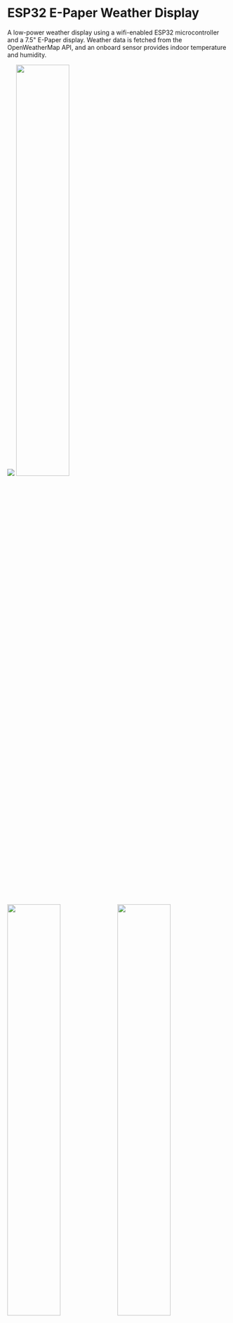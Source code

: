 # ESP32 E-Paper Weather Display

A low-power weather display using a wifi-enabled ESP32 microcontroller and a 7.5" E-Paper display. Weather data is fetched from the OpenWeatherMap API, and an onboard sensor provides indoor temperature and humidity.

<p float="left">
  <img src="showcase/assembled-demo-raleigh-front.jpg" />
  <img src="showcase/assembled-demo-raleigh-side.jpg" width="49%" />
  <img src="showcase/assembled-demo-raleigh-back.jpg" width="49%" />
  <img src="showcase/assembled-demo-bottom-cover.jpg" width="49%" />
  <img src="showcase/assembled-demo-bottom-cover-removed.jpg" width="49%" />
</p>

## Features

- Ultra-low power consumption: ~14μA in sleep, ~83mA during refresh (~15s).

- Long battery life: 6-12 months on a 5000mAh battery with 30-minute update frequency.

- Customizable display: Supports multiple languages, units, time/date formats, AQI scales, personalization options, and much more.

- Easy recharging: USB-C charging with battery monitoring.

The hourly outlook graph (bottom right) shows a line indicating temperature and shaded bars indicating probability of precipitation (or optionally volume of precipitation).

Here are two (slightly outdated) examples utilizing various configuration options:

<p float="left">
  <img src="showcase/demo-new-york.jpg" width="49%" />
  <img src="showcase/demo-london.jpg" width="49%" />
</p>

## Contents

- [Required Components](#required-components)
  - [Panel Support](#panel-support)
  - [Enclosure Options](#enclosure-options)
  - [Solder-Free Component Selection](#solder-free-component-selection-optional)
- [Setup Guide](#setup-guide)
  - [Wiring](#wiring)
  - [Configuration, Compilation, and Upload](#configuration-compilation-and-upload)
  - [OpenWeatherMap API Key](#openweathermap-api-key)
- [Error Messages and Troubleshooting](#error-messages-and-troubleshooting)
  - [Low Battery](#low-battery)
  - [WiFi Connection](#wifi-connection)
  - [API Error](#api-error)
  - [Time Server Error](#time-server-error)
- [Licensing](#licensing)

## Required Components

| Component Type  | Component                                    | Notes                                                     | Link                                                                    |
| --------------- | -------------------------------------------- | --------------------------------------------------------- | ----------------------------------------------------------------------- |
| ESP32           | FireBeetle 2 ESP32-E                         | Features low-power design, USB-C, and battery management. | Available [here](https://www.dfrobot.com/product-2195.html).            |
| E-Paper Display | See [Panel Support](#panel-support).         | See [Panel Support](#panel-support).                      | See [Panel Support](#panel-support).                                    |
| Adapter Board   | DESPI-C02                                    | Waveshare HATs (rev 2.2/2.3) are not recommended.         | Available [here](https://www.aliexpress.us/item/3256804446769469.html). |
| Sensor          | BME280                                       | Temperature, humidity, and pressure. 3.3V/5V compatible.  | Available from multiple vendors.                                        |
| Battery         | 3.7V LiPo w/ JST-PH2.0 connector             | Any capacity (e.g., 5000mAh for 6+ months runtime)        | Available from multiple vendors.                                        |
| Enclosure       | See [Enclosure Options](#enclosure-options). | See [Enclosure Options](#enclosure-options).              | See [Enclosure Options](#enclosure-options).                            |

Other items needed:

- Wires ("Jumper Wires" if looking to minimize/avoid soldering).
- Solder Iron + Solder (unless following [Solder-Free Component Selection](#solder-free-component-selection-optional)).
- Linux, Windows, or MacOS computer (used to configure and install ESP32 firmware).
- Push Button (optional, if you want a reset button mounted on your enslosure, else you can use the on-board reset button).

### Panel Support

Waveshare and Good Display make equivalent panels. Either variant will work.

| Panel                                   | Resolution | Colors          | Notes                                                                                                 |
| --------------------------------------- | ---------- | --------------- | ----------------------------------------------------------------------------------------------------- |
| Waveshare 7.5in e-paper (v2)            | 800x480px  | Black/White     | Available [here](https://www.waveshare.com/product/7.5inch-e-paper.htm). (recommended)                |
| Good Display 7.5in e-paper (GDEY075T7)  | 800x480px  | Black/White     | Available [here](https://www.aliexpress.com/item/3256802683908868.html). (recommended)                |
| Waveshare 7.5in e-Paper (B)             | 800x480px  | Red/Black/White | Available [here](https://www.waveshare.com/product/7.5inch-e-paper-b.htm).                            |
| Good Display 7.5in e-paper (GDEY075Z08) | 800x480px  | Red/Black/White | Available [here](https://www.aliexpress.com/item/3256803540460035.html).                              |
| Waveshare 7.3in ACeP e-Paper (F)        | 800x480px  | 7-Color         | Available [here](https://www.waveshare.com/product/displays/e-paper/epaper-1/7.3inch-e-paper-f.htm).  |
| Good Display 7.3in e-paper (GDEY073D46) | 800x480px  | 7-Color         | Available [here](https://www.aliexpress.com/item/3256805485098421.html).                              |
| Waveshare 7.5in e-paper (v1)            | 640x384px  | Black/White     | Limited support. Some information not displayed, see [image](showcase/demo-waveshare75-version1.jpg). |
| Good Display 7.5in e-paper (GDEW075T8)  | 640x384px  | Black/White     | Limited support. Some information not displayed, see [image](showcase/demo-waveshare75-version1.jpg). |

This software has limited support for accent colors. E-paper panels with additional colors tend to have longer refresh times, which will reduce battery life.

### Enclosure Options

You'll want a nice way to show off your project. Here are a few popular choices.

- DIY Wooden
  - I made a small stand by hollowing out a piece of wood from the bottom. On the back, I used a short USB extension cable so that I can charge the battery without needing to remove the components from the stand. I also wired a small reset button to refresh the display manually. Additionally, I 3d printed a cover for the bottom, which is held on by magnets. The E-paper screen is very thin, so I used a thin piece of acrylic to support it.
  - Measurements:
    - depth = 63mm <br>
      height = 49mm <br>
      width = 170.2mm (= width of the screen) <br>
      screen angle = 80deg <br>
      screen is 15mm from the front
- 3D Printable

  - Here is a list of community designs.

    | Contributor                                                          | Link                                                                                                     |
    | -------------------------------------------------------------------- | -------------------------------------------------------------------------------------------------------- |
    | [Kingfisher](https://www.printables.com/@Kingfisher_32821)           | [Printables](https://www.printables.com/model/1139047-weather-station-e-ink-frame)                       |
    | [Francois Allard](https://www.printables.com/@FrAllard_1585397)      | [Printables](https://www.printables.com/model/791477-weather-station-using-a-esp32)                      |
    | [3D Nate](https://www.printables.com/@3DNate_451157)                 | [Printables](https://www.printables.com/model/661183-e-ink-weather-station-frame)                        |
    | [Sven F.](https://github.com/Spanholz)                               | [Printables](https://www.printables.com/model/657756-case-for-esp32-weather-station)                     |
    | [Layers Studio](https://www.printables.com/@LayersStudio)            | [Printables](https://www.printables.com/model/655768-esp32-e-paper-weather-display-stand)                |
    | [PJ Veltri](https://www.printables.com/@PJVeltri_1590999)            | [Printables](https://www.printables.com/model/692944-base-and-display-holder-for-esp-32-e-paper-weather) |
    | [TheMeanCanEHdian](https://www.printables.com/@TheMeanCanEH_1207348) | [Printables](https://www.printables.com/model/841458-weather-display-enclosure)                          |
    | [MPHarms](https://www.thingiverse.com/mpharms/designs)               | [Thingiverse](https://www.thingiverse.com/thing:6666148)                                                 |
    | [Plaste-Metz](https://www.printables.com/@PlasteMetz_576567)         | [Printables](https://www.printables.com/model/1160924-weather-station-case)                              |

  - If you want to share your own 3D printable designs, your contributions are highly encouraged and welcome!

- Picture Frame

### Solder-Free Component Selection (Optional)

This project can be completed without any soldering, if you choose your component selection carefully.

- Buy "Jumper Wires" to connect your components.
- Buy the [FireBeetle 2 ESP32-E w/ Headers](https://www.dfrobot.com/product-2231.html).
- Buy a BME280 with headers soldered from the factory.
- Buy a reset switch that is compatible with jumper wires.

## Setup Guide

### Wiring

The battery can be charged by plugging the FireBeetle ESP32 into the wall via the USB-C connector while the battery is plugged into the ESP32's JST connector.

> **Warning**
> The polarity of JST-PH2.0 connectors is not standardized! You may need to swap the order of the wires in the connector.

NOTE: Waveshare now ships revision 2.3 of their e-paper HAT (no longer rev 2.2 ). Rev 2.3 has an additional `PWR` pin (not depicted in the wiring diagrams below); connect this pin to 3.3V.

IMPORTANT: The DESPI-C02 adapter has one physical switch that MUST be set correctly for the display to work.

- RESE: Set switch to position 0.47.

IMPORTANT: The Waveshare E-Paper Driver HAT has two physical switches that MUST be set correctly for the display to work.

- Display Config: Set switch to position B.

- Interface Config: Set switch to position 0.

Cut the low power pad for even longer battery life.

- From <https://wiki.dfrobot.com/FireBeetle_Board_ESP32_E_SKU_DFR0654>

  > Low Power Pad: This pad is specially designed for low power consumption. It is connected by default. You can cut off the thin wire in the middle with a knife to disconnect it. After disconnection, the static power consumption can be reduced by 500 μA. The power consumption can be reduced to 13 μA after controlling the maincontroller enter the sleep mode through the program. Note: when the pad is disconnected, you can only drive RGB LED light via the USB Power supply.

![Wiring diagram with DESPI-C02 driver board.](showcase/wiring_diagram_despi-c02.png)

### Configuration, Compilation, and Upload

PlatformIO for VSCode is used for managing dependencies, code compilation, and uploading to ESP32.

1. Clone this repository or download and extract the .zip.

2. Install VSCode.

3. Follow these instructions to install the PlatformIO extension for VSCode: <https://platformio.org/install/ide?install=vscode>

4. Open the project in VSCode.

   a. File > Open Folder...

   b. Navigate to this project and select the folder called "platformio".

5. Configure Options.

   - Most configuration options are located in [config.cpp](platformio/src/config.cpp), with a few in [config.h](platformio/include/config.h).

   - Important settings to configure in config.cpp:

     - WiFi credentials (ssid, password, ap ssid).
     - Open Weather Map API key (it's free, see next section for important notes about obtaining an API key).

     - Latitude and longitude.

     - Time and date formats.

     - Sleep duration.

   - Important settings to configure in config.h:

     - Units (Metric or Imperial).

   - Comments explain each option in detail.

6. Build and Upload Code.

   a. Connect ESP32 to your computer via USB.

   b. Click the upload arrow along the bottom of the VSCode window. (Should say "PlatformIO: Upload" if you hover over it.)

   - PlatformIO will automatically download the required third-party libraries, compile, and upload the code. :)

   - You will only see this if you have the PlatformIO extension installed.

   - If using a FireBeetle 2 ESP32-E and you receive the error `Wrong boot mode detected (0x13)! The chip needs to be in download mode.` unplug the power from the board, connect GPIO0 ([labeled 0/D5](https://wiki.dfrobot.com/FireBeetle_Board_ESP32_E_SKU_DFR0654#target_5)) to GND, and power it back up to put the board in download mode.

7. Boot options.

- To support a change in WiFi networks without requiring a change in code and re-upload, [WiFi Manager](https://github.com/tzapu/WiFiManager) has been integrated. To use this feature, pull HW pin 27 `PIN_CONFIGURE_WIFI` down and press and release the reset button. This will cause the weather station to create an ad-hoc wifi network named "Weather_Station" `WIFI_AP_SSID`. Connect to this network to configure the WiFi network. Visit the WiFi Manger site for further details.

  > **Note**
  > Each time you reset using this method the previously configured WiFi network will be lost. After you perform this reset the compiled defaults can still be used by performing a normal reset without connecting to the ad-hoc network and configuring the WiFi.

  - If you are getting other errors during the upload process, you may need to install drivers to allow you to upload code to the ESP32.

### OpenWeatherMap API Key

Sign up here to get an API key; it's free. <https://openweathermap.org/api>

This project will make calls to 2 different APIs ("One Call" and "Air Pollution").

- The One Call API 3.0 is only included in the "One Call by Call" subscription. This separate subscription includes 1,000 calls/day for free and allows you to pay only for the number of API calls made to this product.

Here's how to subscribe and avoid any credit card changes:

- Go to <https://home.openweathermap.org/subscriptions/billing_info/onecall_30/base?key=base&service=onecall_30>
- Follow the instructions to complete the subscription.
- Go to <https://home.openweathermap.org/subscriptions> and set the "Calls per day (no more than)" to 1,000. This ensures you will never overrun the free calls.

## Error Messages and Troubleshooting

### Low Battery

<img src="showcase/demo-error-low-battery.jpg" align="left" width="25%" />
This error screen appears once the battery voltage has fallen below LOW_BATTERY_VOLTAGE (default = 3.20v). The display will not refresh again until it detects battery voltage above LOW_BATTERY_VOLTAGE. When battery voltage is between LOW_BATTERY_VOLTAGE and VERY_LOW_BATTERY_VOLTAGE (default = 3.10v) the esp32 will deep-sleep for periods of LOW_BATTERY_SLEEP_INTERVAL (default = 30min) before checking battery voltage again. If the battery voltage falls between LOW_BATTERY_SLEEP_INTERVAL and CRIT_LOW_BATTERY_VOLTAGE (default = 3.00v), then the display will deep-sleep for periods VERY_LOW_BATTERY_SLEEP_INTERVAL (default = 120min). If battery voltage falls below CRIT_LOW_BATTERY_VOLTAGE, then the esp32 will enter hibernate mode and will require a manual push of the reset (RST) button to begin updating again.

<br clear="left"/>

### WiFi Connection

<img src="showcase/demo-error-wifi.jpg" align="left" width="25%" />
This error screen appears when the ESP32 fails to connect to WiFi. If the message reads "WiFi Connection Failed" this might indicate an incorrect password. If the message reads "SSID Not Available" this might indicate that you mistyped the SSID or that the esp32 is out of the range of the access point. The esp32 will retry once every SLEEP_DURATION (default = 30min).

<br clear="left"/>

### API Error

<img src="showcase/demo-error-api.jpg" align="left" width="25%" />
This error screen appears if an error (client or server) occurs when making an API request to OpenWeatherMap. The second line will give the error code followed by a descriptor phrase. Positive error codes correspond to HTTP response status codes, while error codes <= 0 indicate a client(esp32) error. The esp32 will retry once every SLEEP_DURATION (default = 30min).
<br/><br/>
In the example shown to the left, "401: Unauthorized" may be the result of an incorrect API key or that you are attempting to use the One Call v3 API without the proper account setup.

<br clear="left"/>

### Time Server Error

<img src="showcase/demo-error-time.jpg" align="left" width="25%" />
This error screen appears when the esp32 fails to fetch the time from NTP_SERVER_1/NTP_SERVER_2. This error sometimes occurs immediately after uploading to the esp32; in this case, just hit the reset button or wait for SLEEP_DURATION (default = 30min) and the esp32 to automatically retry. If the error persists, try selecting closer/lower latency time servers or increasing NTP_TIMEOUT.

<br clear="left"/>

## Licensing

esp32-weather-epd is licensed under the [GNU General Public License v3.0](LICENSE) with tools, fonts, and icons whose licenses are as follows:

| Name                                                                                                          | License                                                                                         | Description                                                                                           |
| ------------------------------------------------------------------------------------------------------------- | ----------------------------------------------------------------------------------------------- | ----------------------------------------------------------------------------------------------------- |
| [Adafruit-GFX-Library: fontconvert](https://github.com/adafruit/Adafruit-GFX-Library/tree/master/fontconvert) | [BSD License](fonts/fontconvert/license.txt)                                                    | CLI tool for preprocessing fonts to be used with the Adafruit_GFX Arduino library.                    |
| [pollutant-concentration-to-aqi](https://github.com/lmarzen/pollutant-concentration-to-aqi)                   | [GNU Lesser General Public License v2.1](platformio/lib/pollutant-concentration-to-aqi/LICENSE) | C library that converts pollutant concentrations to Air Quality Index(AQI).                           |
| [GNU FreeFont](https://www.gnu.org/software/freefont/)                                                        | [GNU General Public License v3.0](https://www.gnu.org/software/freefont/license.html)           | Font Family                                                                                           |
| [Lato](https://fonts.google.com/specimen/Lato)                                                                | [SIL OFL v1.1](http://scripts.sil.org/OFL)                                                      | Font Family                                                                                           |
| [Montserrat](https://fonts.google.com/specimen/Montserrat)                                                    | [SIL OFL v1.1](http://scripts.sil.org/OFL)                                                      | Font Family                                                                                           |
| [Open Sans](https://fonts.google.com/specimen/Open+Sans)                                                      | [SIL OFL v1.1](http://scripts.sil.org/OFL)                                                      | Font Family                                                                                           |
| [Poppins](https://fonts.google.com/specimen/Poppins)                                                          | [SIL OFL v1.1](http://scripts.sil.org/OFL)                                                      | Font Family                                                                                           |
| [Quicksand](https://fonts.google.com/specimen/Quicksand)                                                      | [SIL OFL v1.1](http://scripts.sil.org/OFL)                                                      | Font Family                                                                                           |
| [Raleway](https://fonts.google.com/specimen/Raleway)                                                          | [SIL OFL v1.1](http://scripts.sil.org/OFL)                                                      | Font Family                                                                                           |
| [Roboto](https://fonts.google.com/specimen/Roboto)                                                            | [Apache License v2.0](https://www.apache.org/licenses/LICENSE-2.0)                              | Font Family                                                                                           |
| [Roboto Mono](https://fonts.google.com/specimen/Roboto+Mono)                                                  | [Apache License v2.0](https://www.apache.org/licenses/LICENSE-2.0)                              | Font Family                                                                                           |
| [Roboto Slab](https://fonts.google.com/specimen/Roboto+Slab)                                                  | [Apache License v2.0](https://www.apache.org/licenses/LICENSE-2.0)                              | Font Family                                                                                           |
| [Ubuntu font](https://design.ubuntu.com/font)                                                                 | [Ubuntu Font Licence v1.0](https://ubuntu.com/legal/font-licence)                               | Font Family                                                                                           |
| [Weather Themed Icons](https://github.com/erikflowers/weather-icons)                                          | [SIL OFL v1.1](http://scripts.sil.org/OFL)                                                      | (wi-\*\*.svg) Weather icon family by Lukas Bischoff/Erik Flowers.                                     |
| [Google Icons](https://fonts.google.com/icons)                                                                | [Apache License v2.0](https://www.apache.org/licenses/LICENSE-2.0)                              | (battery\*\*.svg, visibility_icon.svg) Battery and visibility icons from Google Icons.                |
| [Biological Hazard Symbol](https://svgsilh.com/image/37775.html)                                              | [CC0 v1.0](https://en.wikipedia.org/wiki/Public_domain)                                         | (biological_hazard_symbol.svg) Biohazard icon.                                                        |
| [House Icon](https://seekicon.com/free-icon/house_16)                                                         | [MIT License](http://opensource.org/licenses/mit-license.html)                                  | (house.svg) House icon.                                                                               |
| [Indoor Temerature/Humidity Icons](icons/svg)                                                                 | [SIL OFL v1.1](http://scripts.sil.org/OFL)                                                      | (house\_\*\*.svg) Indoor temerature/humidity icons.                                                   |
| [Ionizing Radiation Symbol](https://svgsilh.com/image/309911.html)                                            | [CC0 v1.0](https://creativecommons.org/publicdomain/zero/1.0/)                                  | (ionizing_radiation_symbol.svg) Ionizing radiation icons.                                             |
| [Phosphor Icons](https://github.com/phosphor-icons/homepage)                                                  | [MIT License](http://opensource.org/licenses/mit-license.html)                                  | (wifi\*\*.svg, warning_icon.svg, error_icon.svg) WiFi, Warning, and Error icons from Phosphor Icons.  |
| [Wind Direction Icon](https://www.onlinewebfonts.com/icon/251550)                                             | [CC BY v3.0](http://creativecommons.org/licenses/by/3.0)                                        | (meteorological*wind_direction*\*\*deg.svg) Meteorological wind direction icon from Online Web Fonts. |

